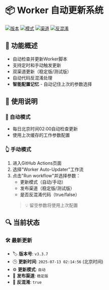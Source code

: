 # 📦 Worker 自动更新系统

[![版本](https://img.shields.io/badge/版本-v3.3.7-blue)]()
[![模式](https://img.shields.io/badge/模式-自动-yellow)]()
[![渠道](https://img.shields.io/badge/渠道-稳定版-green)]()
[![反混淆](https://img.shields.io/badge/反混淆-true-red)]()

## 🚀 功能概述
- 自动检查并更新Worker脚本
- 支持定时和手动触发更新
- 双渠道更新（稳定版/测试版）
- 自动代码反混淆处理
- **智能配置记忆** - 自动记住上次的参数选择

## 📖 使用说明
### 🤖 自动模式
- 每日北京时间02:00自动检查更新
- 使用上次缓存的工作参数配置

### 👆 手动模式
1. 进入GitHub Actions页面
2. 选择"Worker Auto-Updater"工作流
3. 点击"Run workflow"并选择参数：
   - 更新模式（自动/手动）
   - 发布渠道（稳定版/测试版）
   - 是否反混淆代码（true/false）
   > 💡 留空参数将使用上次配置

## 🔍 当前状态
### 🛠️ 最新更新
- 🏷️ **版本号**: `v3.3.7`
- 🕒 **更新时间**: `2025-07-13 02:14:56` (北京时间)
- ⚙️ **更新模式**: `自动`
- 🌿 **发布渠道**: `稳定版`
- 🔧 **反混淆**: `true`

